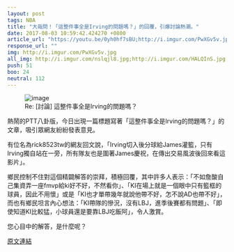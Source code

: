 ```yaml
---
layout: post
tags: NBA
title: "大哉問！「這整件事全是Irving的問題嗎？」的回覆，引爆討論熱潮。"
date: 2017-08-03 10:59:42.424270 +0800
article_url: "https://youtu.be/0yh0hf7sBU;http://i.imgur.com/PwXGv5v.jpg;http://i.imgur.com/nslqjl8.jpg;http://i.imgur.com/HALQInS.jpg;http://i.imgur.com/jPfehgy.jpg;http://i.imgur.com/F1mqHDY.jpg"
response_url: ""
img: http://i.imgur.com/PwXGv5v.jpg
all_img: http://i.imgur.com/nslqjl8.jpg;http://i.imgur.com/HALQInS.jpg;http://i.imgur.com/jPfehgy.jpg;http://i.imgur.com/F1mqHDY.jpg
push: 51
boo: 24
neutral: 112
---
```


<figure>
<img src="http://i.imgur.com/PwXGv5v.jpg" alt="image">
<figcaption>
Re: [討論] 這整件事全是Irving的問題嗎？
</figcaption>
</figure>



熱鬧的PTT八卦版，今日出現一篇標題寫著「這整件事全是Irving的問題嗎？」的文章，吸引眾網友紛紛發表意見。

有位名為rick8523tw的網友回文說，「Irving切入後分球給James灌籃，只有Irving獨自站在一旁，所有隊友也是圍著James慶祝，在傳出交易風波後回來看這影片」。

鄉民控制不住對這個精闢解答的崇拜，積極回覆，其中許多人表示：「不如詹酸自己集資弄一座fmvp給ki好不好，不然看你」、「KI在場上就是一個眼中只有籃框的球員，因此不用懷」或是「KI也才單帶幾年就說他帶不好，怎不說AD也帶不好」，而也有鄉民坦言內心想法：「KI帶隊的慘況，沒有LBJ，進季後賽都有問題」、「即使知道KI比較猛，小球員還是要靠LBJ吃飯阿」，令人激賞。

您心目中的解答，是什麼呢？

<a href = "https://www.ptt.cc/bbs/NBA/M.1501089413.A.348.html">原文連結</a>

